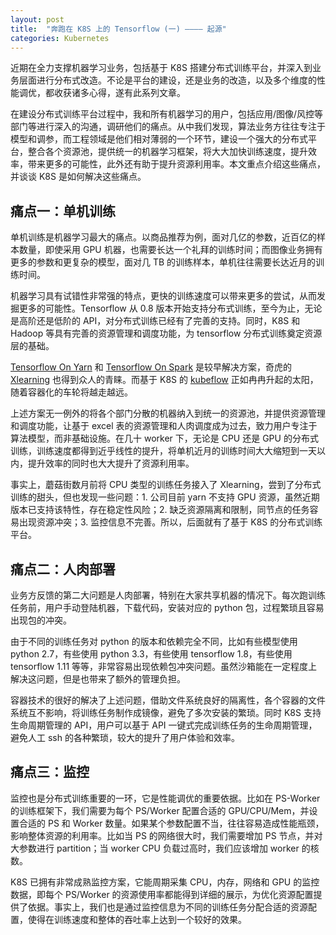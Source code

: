 ```yaml
---
layout: post
title:  "奔跑在 K8S 上的 Tensorflow (一) ———— 起源"
categories: Kubernetes
---
```


近期在全力支撑机器学习业务，包括基于 K8S 搭建分布式训练平台，并深入到业务层面进行分布式改造。不论是平台的建设，还是业务的改造，以及多个维度的性能调优，都收获诸多心得，遂有此系列文章。

在建设分布式训练平台过程中，我和所有机器学习的用户，包括应用/图像/风控等部门等进行深入的沟通，调研他们的痛点。从中我们发现，算法业务方往往专注于模型和调参，而工程领域是他们相对薄弱的一个环节，建设一个强大的分布式平台，整合各个资源池，提供统一的机器学习框架，将大大加快训练速度，提升效率，带来更多的可能性，此外还有助于提升资源利用率。本文重点介绍这些痛点，并谈谈 K8S 是如何解决这些痛点。

## 痛点一：单机训练

单机训练是机器学习最大的痛点。以商品推荐为例，面对几亿的参数，近百亿的样本数量，即使采用 GPU 机器，也需要长达一个礼拜的训练时间；而图像业务拥有更多的参数和更复杂的模型，面对几 TB 的训练样本，单机往往需要长达近月的训练时间。

机器学习具有试错性非常强的特点，更快的训练速度可以带来更多的尝试，从而发掘更多的可能性。Tensorflow 从 0.8 版本开始支持分布式训练，至今为止，无论是高阶还是低阶的 API，对分布式训练已经有了完善的支持。同时，K8S 和 Hadoop 等具有完善的资源管理和调度功能，为 tensorflow 分布式训练奠定资源层的基础。

[Tensorflow On Yarn](https://github.com/Intel-bigdata/TensorFlowOnYARN) 和 [Tensorflow On Spark](https://github.com/yahoo/TensorFlowOnSpark) 是较早解决方案，奇虎的 [Xlearning](https://github.com/Qihoo360/XLearning) 也得到众人的青睐。而基于 K8S 的 [kubeflow](https://github.com/kubeflow/kubeflow) 正如冉冉升起的太阳，随着容器化的车轮将越走越远。

上述方案无一例外的将各个部门分散的机器纳入到统一的资源池，并提供资源管理和调度功能，让基于 excel 表的资源管理和人肉调度成为过去，致力用户专注于算法模型，而非基础设施。在几十 worker 下，无论是 CPU 还是 GPU 的分布式训练，训练速度都得到近乎线性的提升，将单机近月的训练时间大大缩短到一天以内，提升效率的同时也大大提升了资源利用率。

事实上，蘑菇街数月前将 CPU 类型的训练任务接入了 Xlearning，尝到了分布式训练的甜头，但也发现一些问题：1. 公司目前 yarn 不支持 GPU 资源，虽然近期版本已支持该特性，存在稳定性风险；2. 缺乏资源隔离和限制，同节点的任务容易出现资源冲突；3. 监控信息不完善。所以，后面就有了基于 K8S 的分布式训练平台。

## 痛点二：人肉部署

业务方反馈的第二大问题是人肉部署，特别在大家共享机器的情况下。每次跑训练任务前，用户手动登陆机器，下载代码，安装对应的 python 包，过程繁琐且容易出现包的冲突。

由于不同的训练任务对 python 的版本和依赖完全不同，比如有些模型使用 python 2.7，有些使用 python 3.3，有些使用 tensorflow 1.8，有些使用 tensorflow 1.11 等等，非常容易出现依赖包冲突问题。虽然沙箱能在一定程度上解决这问题，但是也带来了额外的管理负担。

容器技术的很好的解决了上述问题，借助文件系统良好的隔离性，各个容器的文件系统互不影响，将训练任务制作成镜像，避免了多次安装的繁琐。同时 K8S 支持生命周期管理的 API，用户可以基于 API 一键式完成训练任务的生命周期管理，避免人工 ssh 的各种繁琐，较大的提升了用户体验和效率。

## 痛点三：监控

监控也是分布式训练重要的一环，它是性能调优的重要依据。比如在 PS-Worker 的训练框架下，我们需要为每个 PS/Worker 配置合适的 GPU/CPU/Mem，并设置合适的 PS 和 Worker 数量。如果某个参数配置不当，往往容易造成性能瓶颈，影响整体资源的利用率。比如当 PS 的网络很大时，我们需要增加 PS 节点，并对大参数进行 partition；当 worker CPU 负载过高时，我们应该增加 worker 的核数。 

K8S 已拥有非常成熟监控方案，它能周期采集 CPU，内存，网络和 GPU 的监控数据，即每个 PS/Worker 的资源使用率都能得到详细的展示，为优化资源配置提供了依据。事实上，我们也是通过监控信息为不同的训练任务分配合适的资源配置，使得在训练速度和整体的吞吐率上达到一个较好的效果。
